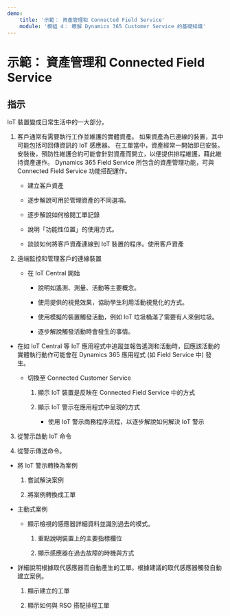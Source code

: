 ```yaml
---
demo:
    title: '示範： 資產管理和 Connected Field Service'
    module: '模組 4： 瞭解 Dynamics 365 Customer Service 的基礎知識'
---
```


# 示範： 資產管理和 Connected Field Service

## 指示

IoT 裝置變成日常生活中的一大部分。 

1. 客戶通常有需要執行工作並維護的實體資產。  如果資產為已連線的裝置，其中可能包括可回傳資訊的 IoT 感應器。  在工單當中，資產經常一開始即已安裝。  安裝後，預防性維護合約可能會針對資產而開立，以便提供排程維護，藉此維持資產運作。  Dynamics 365 Field Service 所包含的資產管理功能，可與 Connected Field Service 功能搭配運作。    

	- 建立客戶資產

	- 逐步解說可用於管理資產的不同選項。 

	- 逐步解說如何檢閱工單記錄

	- 說明「功能性位置」的使用方式。 

	- 談談如何將客戶資產連線到 IoT 裝置的程序。使用客戶資產

 

2. 遠端監控和管理客戶的連線裝置

	- 在 IoT Central 開始

		- 說明如遙測、測量、活動等主要概念。 

		- 使用提供的視覺效果，協助學生利用活動視覺化的方式。 

		- 使用模擬的裝置觸發活動，例如 IoT 垃圾桶滿了需要有人來倒垃圾。 

		- 逐步解說觸發活動時會發生的事情。 

- 在如 IoT Central 等 IoT 應用程式中追蹤並報告遙測和活動時，回應該活動的實體執行動作可能會在 Dynamics 365 應用程式 (如 Field Service 中) 發生。 

	- 切換至 Connected Customer Service

		1. 顯示 IoT 裝置是反映在 Connected Field Service 中的方式

		2. 顯示 IoT 警示在應用程式中呈現的方式

			- 使用 IoT 警示商務程序流程，以逐步解說如何解決 IoT 警示

3. 從警示啟動 IoT 命令

4. 從警示傳送命令。 

- 將 IoT 警示轉換為案例

	1. 嘗試解決案例

	2. 將案例轉換成工單

- 主動式案例

	- 顯示檢視的感應器詳細資料並識別過去的模式。 

		1. 重點說明裝置上的主要指標欄位

		2. 顯示感應器在過去故障的時機與方式 

- 詳細說明根據取代感應器而自動產生的工單。根據建議的取代感應器觸發自動建立案例。 

	1. 顯示建立的工單 

	2. 顯示如何與 RSO 搭配排程工單
